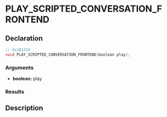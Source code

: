 # PLAY_SCRIPTED_CONVERSATION_FRONTEND

## Declaration
```cpp
// 0x1B1E5A
void PLAY_SCRIPTED_CONVERSATION_FRONTEND(boolean play);
```

### Arguments
- **boolean:** play

### Results

## Description
